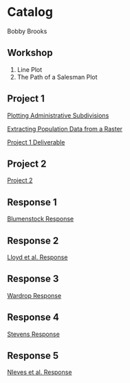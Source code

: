 # Catalog

Bobby Brooks

## Workshop

1. Line Plot
2. The Path of a Salesman Plot

## Project 1

[Plotting Administrative Subdivisions](https://github.com/bobbybWM/Workshop-1/blob/master/Administrative%20Subdivisions%20of%20Peru.md)

[Extracting Population Data from a Raster](https://github.com/bobbybWM/Workshop-1/blob/master/Lima%20Population.md)

[Project 1 Deliverable](https://github.com/bobbybWM/Workshop-1/blob/master/Project%201%20Deliverable.md)

## Project 2
[Project 2](https://github.com/bobbybWM/Workshop-1/blob/master/Project%202.md)

## Response 1
[Blumenstock Response](https://github.com/bobbybWM/Workshop-1/blob/master/blumenstock.md)


## Response 2
[Lloyd et al. Response](https://github.com/bobbybWM/Workshop-1/commit/624bf88fc128e16b51ba12d876b9d9c44af16051?diff=split)

## Response 3
[Wardrop Response](https://github.com/bobbybWM/Workshop-1/blob/master/Wardrop%20Response.md)

## Response 4
[Stevens Response](https://github.com/bobbybWM/Workshop-1/blob/master/Stevens%20Response.md)

## Response 5
[NIeves et al. Response](https://github.com/bobbybWM/Workshop-1/blob/master/Nieves%20Response.md)
